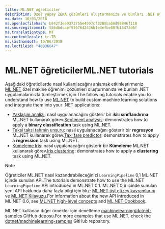 ```yaml
---
title: ML.NET öğreticiler
description: Özel yapay ZEKA çözümleri oluşturmanıza ve bunları .NET uygulamalarınızla tümleştirin hakkında bilgi edinmek için ML.NET öğreticileri keşfedin.
ms.date: 10/03/2018
ms.openlocfilehash: b842f3ee9373755e4907cf3288bab8d98846f110
ms.sourcegitcommit: 586dbdcaef9767642436b1e4efbe88fb15473d6f
ms.translationtype: MT
ms.contentlocale: tr-TR
ms.lasthandoff: 10/06/2018
ms.locfileid: "48836647"
---
```

# <a name="mlnet-tutorials"></a><span data-ttu-id="054ab-103">ML.NET öğreticiler</span><span class="sxs-lookup"><span data-stu-id="054ab-103">ML.NET tutorials</span></span>

<span data-ttu-id="054ab-104">Aşağıdaki öğreticilerde nasıl kullanılacağını anlamak etkinleştirmeniz [ML.NET](../index.md) özel makine öğrenimi çözümleri oluşturmanıza ve bunları .NET uygulamalarınızla tümleştirmek için:</span><span class="sxs-lookup"><span data-stu-id="054ab-104">The following tutorials enable you to understand how to use [ML.NET](../index.md) to build custom machine learning solutions and integrate them into your .NET applications:</span></span>

- <span data-ttu-id="054ab-105">[Yaklaşım analizi](sentiment-analysis.md): nasıl uygulanacağını gösterir bir **ikili sınıflandırma** ML.NET kullanarak görev.</span><span class="sxs-lookup"><span data-stu-id="054ab-105">[Sentiment analysis](sentiment-analysis.md): demonstrates how to apply a **binary classification** task using ML.NET.</span></span>
- <span data-ttu-id="054ab-106">[Taksi taksi tahmin unsuru](taxi-fare.md): nasıl uygulanacağını gösterir bir **regresyon** ML.NET kullanarak görev.</span><span class="sxs-lookup"><span data-stu-id="054ab-106">[Taxi fare predictor](taxi-fare.md): demonstrates how to apply a **regression** task using ML.NET.</span></span>
- <span data-ttu-id="054ab-107">[Kümeleme Iris](iris-clustering.md): nasıl uygulanacağını gösterir bir **Kümeleme** ML.NET kullanarak görev.</span><span class="sxs-lookup"><span data-stu-id="054ab-107">[Iris clustering](iris-clustering.md): demonstrates how to apply a **clustering** task using ML.NET.</span></span>

> [!NOTE]
> <span data-ttu-id="054ab-108">Öğreticiler ML.NET nasıl kazandırabileceğinizi `LearningPipeline` 0,1 ML.NET içinde sunulan API.</span><span class="sxs-lookup"><span data-stu-id="054ab-108">The tutorials demonstrate how to use the ML.NET `LearningPipeline` API introduced in ML.NET 0.1.</span></span> <span data-ttu-id="054ab-109">ML.NET 0,6 içinde sunulan yeni API hakkında daha fazla bilgi için bkz: [ML.NET üst düzey kavramlarını](https://github.com/dotnet/machinelearning/blob/master/docs/code/MlNetHighLevelConcepts.md) ve [ML.NET Kılavuzu](https://github.com/dotnet/machinelearning/blob/master/docs/code/MlNetCookBook.md).</span><span class="sxs-lookup"><span data-stu-id="054ab-109">For information about the new API introduced in ML.NET 0.6, see [ML.NET high-level concepts](https://github.com/dotnet/machinelearning/blob/master/docs/code/MlNetHighLevelConcepts.md) and [ML.NET Cookbook](https://github.com/dotnet/machinelearning/blob/master/docs/code/MlNetCookBook.md).</span></span>

<span data-ttu-id="054ab-110">ML.NET kullanan diğer örnekler için denetleme [machinelearning/dotnet-samples](https://github.com/dotnet/machinelearning-samples) GitHub deposu.</span><span class="sxs-lookup"><span data-stu-id="054ab-110">For more examples that use ML.NET, check the [dotnet/machinelearning-samples](https://github.com/dotnet/machinelearning-samples) GitHub repository.</span></span>
